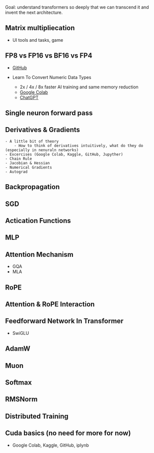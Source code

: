 Goal: understand transformers so deeply that we can transcend it and invent the next architecture.

## Matrix multipliecation
- UI tools and tasks, game

## FP8 vs FP16 vs BF16 vs FP4
- [GitHub](https://github.com/vukrosic/nn-precision-comparison)

- Learn To Convert Numeric Data Types
    - 2x / 4x / 8x faster AI training and same memory reduction
    - [Google Colab](https://colab.research.google.com/drive/1NOC3wLWLxNUY-_rki0SXzpov26ajFSW0?usp=sharing)
    - [ChatGPT](https://chatgpt.com/share/68972df4-d218-8002-a734-a4793430927a)


## Single neuron forward pass

## Derivatives & Gradients
    - A little bit of theory
        - How to think of derivatives intuitively, what do they do (especially in nenuraln networks)
    - Excercises (Google Colab, Kaggle, GitHub, Jupyther)
    - Chain Rule
    - Jacobian & Hessian
    - Numerical Gradients
    - Autograd



## Backpropagation

## SGD

## Actication Functions

## MLP

## Attention Mechanism
- GQA
- MLA

## RoPE

## Attention & RoPE Interaction

## Feedforward Network In Transformer
- SwiGLU

## AdamW

## Muon

## Softmax

## RMSNorm



## Distributed Training

## Cuda basics (no need for more for now)
- Google Colab, Kaggle, GitHub, iplynb